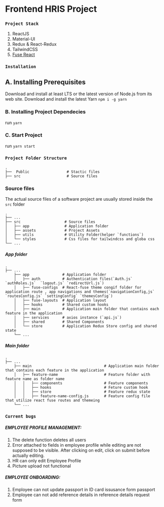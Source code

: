 # Frontend HRIS Project
### `Project Stack`
1. ReactJS
2. Material-UI
3. Redux & React-Redux
4. TailwindCSS
5. [Fuse React](http://react-material.fusetheme.com/documentation/getting-started/introduction)
### `Installation`

## A. Installing Prerequisites
Download and install at least LTS or the latest version of Node.js from its web site.
Download and install the latest Yarn `npm i -g yarn`

### B. Installing Project Dependecies
run `yarn`

### C. Start Project
run `yarn start`

### `Project Folder Structure`

    .
    ├──  Public                 # Stactic files 
    ├── src                     # Source files 
    
### Source files
The actual source files of a software project are usually stored inside the
`src` folder

    .
    ├── ...
    ├── src                    # Source files
    │   ├── app                # Application folder
    │   ├── assets             # Project Assets
    │   ├── utils              # Utility Folder(helper `functions`)
    │   └── styles             # Css files for tailwindcss and globa css
    └── ...
##### App folder

    .
    ├── ...
        ├── app               # Application folder
        │   ├── auth          # Authentication files(`Auth.js` `authRoles.js`  `logout.js` `redirectUrl.js`)
        │   ├── fuse-configs  # React-fuse theme congif folder for application route , app navigations and themes(`navigationConfig,js` `routesConfig.js` `settingConfig` `themesConfig`)
        │   ├── fuse-layouts  # Application layout
        │   ├── hooks         # Shared custom hooks
        │   ├── main          # Application main folder that contains each feature in the application
        │   ├── services      # axios instance (`api.js`)
        │   ├── shared        # Shared Components
        │   └── store         # Application Redux Store config and shared state
        └── ...

##### Main folder

    .
    ├── ...
        ├── main                                 # Application main folder that contains each feature in the application
        │   ├── feature-name                     # Feature folder with feature name as folder name
        │   │   ├── components                   # Feature components
        │   │   ├── hooks                        # Feture custom hook
        │   │   ├── store                        # Feature redux state
        │   │   ├── feature-name-config.js       # Feature config file that utilize react fuse routes and themeing
        └── ...
        
 ### `Current bugs`
 ##### EMPLOYEE PROFILE MANAGEMENT:
 1. The delete function deletes all users
 2. Error attached to fields in employee profile while editing are not supposed to be visible. After clicking on edit, click on submit before actually editing.
 3. HR can only edit Employee Profile
 4. Picture upload not functional
##### EMPLOYEE ONBOARDING:
1. Employee can not update passport in ID card issusance form passport
2. Employee can not add reference details in reference details request form
    

